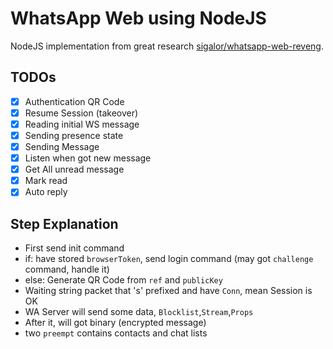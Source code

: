 # WhatsApp Web using NodeJS

NodeJS implementation from great research [sigalor/whatsapp-web-reveng](https://github.com/sigalor/whatsapp-web-reveng).

## TODOs

- [X] Authentication QR Code
- [X] Resume Session (takeover)
- [X] Reading initial WS message
- [X] Sending presence state
- [X] Sending Message
- [X] Listen when got new message
- [X] Get All unread message
- [X] Mark read
- [X] Auto reply

## Step Explanation
- First send init command
- if: have stored `browserToken`, send login command (may got `challenge` command, handle it)
- else: Generate QR Code from `ref` and `publicKey`
- Waiting string packet that 's' prefixed and have `Conn`, mean Session is OK
- WA Server will send some data, `Blocklist`,`Stream`,`Props`
- After it, will got binary (encrypted message)
- two `preempt` contains contacts and chat lists

